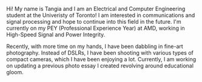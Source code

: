 Hi! My name is Tangia and I am an Electrical and Computer Engineering student at the Univeristy of Toronto! I am interested in communications and signal processing and hope to continue into this field in the future. I'm currently on my PEY (Professional Experience Year) at AMD, working in High-Speed Signal and Power Integrity. 

Recently, with more time on my hands, I have been dabbling in fine-art photography. Instead of DSLRs, I have been shooting with various types of compact cameras, which I have been enjoying a lot. Currently, I am working on updating a previous photo essay I created revolving around educational gloom.
